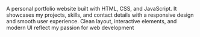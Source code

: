 A personal portfolio website built with HTML, CSS, and JavaScript. It showcases my projects, skills, and contact details with a responsive design and smooth user experience. Clean layout, interactive elements, and modern UI reflect my passion for web development

